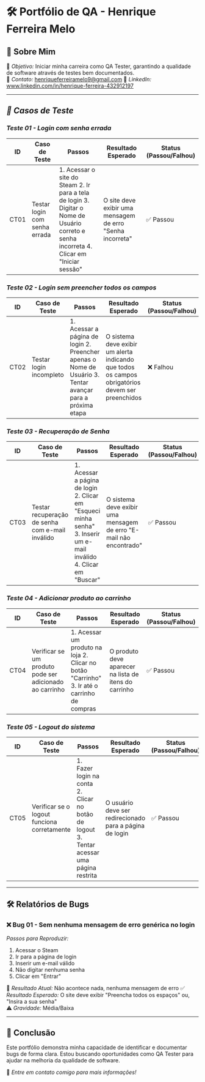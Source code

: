 # 🛠️ Portfólio de QA - Henrique Ferreira Melo
## 📌 Sobre Mim
🎯 *Objetivo:* Iniciar minha carreira como QA Tester, garantindo a qualidade de software através de testes bem documentados.  
📧 *Contato:* henriqueferreiramelo9@gmail.com
🔗 *LinkedIn:* www.linkedin.com/in/henrique-ferreira-432912197


---

## *📂 Casos de Teste*

### *Teste 01 - Login com senha errada*

| ID  | Caso de Teste  | Passos  | Resultado Esperado  | Status (Passou/Falhou) |
|-----|---------------|---------|---------------------|------------------------|
| CT01 | Testar login com senha errada | 1. Acessar o site do Steam  2. Ir para a tela de login  3. Digitar o Nome de Usuário correto e senha incorreta  4. Clicar em "Iniciar sessão" | O site deve exibir uma mensagem de erro "Senha incorreta" | ✅ Passou |

### *Teste 02 - Login sem preencher todos os campos*

| ID  | Caso de Teste  | Passos  | Resultado Esperado  | Status (Passou/Falhou) |
|-----|---------------|---------|---------------------|------------------------|
| CT02 | Testar login incompleto | 1. Acessar a página de login 2. Preencher apenas o Nome de Usuário 3. Tentar avançar para a próxima etapa | O sistema deve exibir um alerta indicando que todos os campos obrigatórios devem ser preenchidos | ❌ Falhou |

### *Teste 03 - Recuperação de Senha*

| ID  | Caso de Teste  | Passos  | Resultado Esperado  | Status (Passou/Falhou) |
|-----|---------------|---------|---------------------|------------------------|
| CT03 | Testar recuperação de senha com e-mail inválido | 1. Acessar a página de login  2. Clicar em "Esqueci minha senha"  3. Inserir um e-mail inválido  4. Clicar em "Buscar" | O sistema deve exibir uma mensagem de erro "E-mail não encontrado" | ✅ Passou |

### *Teste 04 - Adicionar produto ao carrinho*

| ID  | Caso de Teste  | Passos  | Resultado Esperado  | Status (Passou/Falhou) |
|-----|---------------|---------|---------------------|------------------------|
| CT04 | Verificar se um produto pode ser adicionado ao carrinho | 1. Acessar um produto na loja  2. Clicar no botão "Carrinho"  3. Ir até o carrinho de compras | O produto deve aparecer na lista de itens do carrinho | ✅ Passou |

### *Teste 05 - Logout do sistema*

| ID  | Caso de Teste  | Passos  | Resultado Esperado  | Status (Passou/Falhou) |
|-----|---------------|---------|---------------------|------------------------|
| CT05 | Verificar se o logout funciona corretamente | 1. Fazer login na conta  2. Clicar no botão de logout  3. Tentar acessar uma página restrita | O usuário deve ser redirecionado para a página de login | ✅ Passou |

---

## 🛠 Relatórios de Bugs

### ❌ Bug 01 -  Sem nenhuma mensagem de erro genérica no login  
*Passos para Reproduzir:*  
1. Acessar o Steam  
2. Ir para a página de login  
3. Inserir um e-mail válido  
4. Não digitar nenhuma senha  
5. Clicar em "Entrar"  

🔴 *Resultado Atual:* Não acontece nada, nenhuma mensagem de erro
✅ *Resultado Esperado:* O site deve exibir "Preencha todos os espaços" ou, "Insira a sua senha"  
⚠️ *Gravidade:* Média/Baixa  

---

## 📢 Conclusão  
Este portfólio demonstra minha capacidade de identificar e documentar bugs de forma clara. Estou buscando oportunidades como QA Tester para ajudar na melhoria da qualidade de software.  

📩 *Entre em contato comigo para mais informações!*
